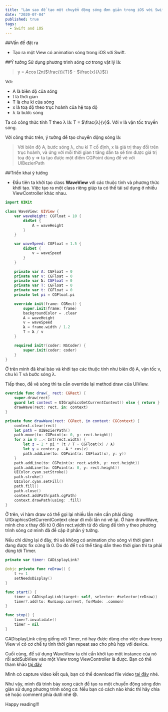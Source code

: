```yaml
---
title: "Làm sao để tạo một chuyển động sóng đơn giản trong iOS với Swift"
date: "2020-07-04"
published: true
tags:
  - Swift and iOS
---
```


##Vấn đề đặt ra
* Tạo ra một View có animation sóng trong iOS với Swift.

##Ý tưởng
Sử dụng phương trình sóng cơ trong vật lý là:
> y = $A$$\cos$(2π($\frac{t}{T}$ - $\frac{x}{λ}$))

Với:
* A là biên độ của sóng
* t là thời gian
* T là chu kì của sóng
* x là toạ độ theo trục hoành của hệ toạ độ
* λ là bước sóng

Ta có công thức tính T theo λ là: T = $\frac{λ}{v}$. Với v là vận tốc truyền sóng.

Với công thức trên, ý tưởng để tạo chuyển động sóng là:
> Với biên độ A, bước sóng λ, chu kì T cố định, x là giá trị thay đổi trên trục hoành, và ứng với mỗi thời gian t tăng dần ta sẽ tìm được giá trị toạ độ y => ta tạo được một điểm CGPoint dùng để vẽ với UIBezierPath

##Triển khai ý tưởng
* Đầu tiên ta khởi tạo class **WaveView** với các thuộc tính và phương thức khởi tạo. Việc tạo ra một class riêng giúp ta có thể tái sử dụng ở nhiều ViewController khác nhau.
  
```swift
import UIKit

class WaveView: UIView {
    var waveHeight: CGFloat = 10 {
        didSet {
            A = waveHeight
        }
    }

    var waveSpeed: CGFloat = 1.5 {
        didSet {
            v = waveSpeed
        }
    }

    private var A: CGFloat = 0
    private var v: CGFloat = 0
    private var 𝛌: CGFloat = 0
    private var T: CGFloat = 0
    private var t: CGFloat = 0
    private let pi = CGFloat.pi

    override init(frame: CGRect) {
        super.init(frame: frame)
        backgroundColor = .clear
        A = waveHeight
        v = waveSpeed
        𝛌 = frame.width / 1.2
        T = 𝛌 / v
    }

    required init?(coder: NSCoder) {
        super.init(coder: coder)
    }
}

```

Ở trên mình đã khai báo và khởi tạo các thuộc tính như biên độ A, vận tốc v, chu kì T và bước sóng λ.

Tiếp theo, để vẽ sóng thì ta cần override lại method draw của UIView.

``` swift
override func draw(_ rect: CGRect) {
    super.draw(rect)
    guard let context = UIGraphicsGetCurrentContext() else { return }
    drawWave(rect: rect, in: context)
}

private func drawWave(rect: CGRect, in context: CGContext) {
    context.clear(rect)
    let path = UIBezierPath()
    path.move(to: CGPoint(x: 0, y: rect.height))
    for x in 0 ..< Int(rect.width) {
        let z = 2 * pi * (t / T - CGFloat(x) / 𝛌)
        let y = center.y - A * cos(z)
        path.addLine(to: CGPoint(x: CGFloat(x), y: y))
    }
    path.addLine(to: CGPoint(x: rect.width, y: rect.height))
    path.addLine(to: CGPoint(x: 0, y: rect.height))
    UIColor.cyan.setStroke()
    path.stroke()
    UIColor.cyan.setFill()
    path.fill()
    path.close()
    context.addPath(path.cgPath)
    context.drawPath(using: .fill)
}
```

Ở trên, vì hàm draw có thể gọi lại nhiều lần nên cần phải dùng UIGraphicsGetCurrentContext clear đi mỗi lần nó vẽ lại. Ở hàm drawWave, mình cho x thay đổi từ 0 đến rect.width từ đó dùng để tính y theo phương trình sóng cơ mình đã đề cập ở phần ý tưởng.

Nếu chỉ dừng lại ở đây, thì sẽ không có animation cho sóng vì thời gian t đang được fix cứng là 0. Do đó để t có thể tăng dần theo thời gian thì ta phải dùng tới Timer.

``` swift
private var timer: CADisplayLink?

@objc private func reDraw() {
    t += 1
    setNeedsDisplay()
}

func start() {
    timer = CADisplayLink(target: self, selector: #selector(reDraw))
    timer?.add(to: RunLoop.current, forMode: .common)
}

func stop() {
    timer?.invalidate()
    timer = nil
}
```

CADisplayLink cũng giống với Timer, nó hay được dùng cho việc draw trong View vì có cơ chế tự tính thời gian repeat sao cho phù hợp với device.

Cuối cùng, để sử dụng WaveView ta chỉ cần khởi tạo một instance của nó rồi addSubView vào một View trong ViewController là được. Bạn có thể tham khảo [tại đây](https://github.com/LaptrinhvaCuocsong/WaveView/blob/master/WaveViewDemo/WaveViewDemo/ViewController.swift)

Mình có capture video kết quả, bạn có thể download file video [tại đây](https://github.com/LaptrinhvaCuocsong/WaveView/blob/master/Demo/Screen%20Recording%202020-07-05%20at%2016.38.17.mov.zip) nhé.

Như vậy, mình đã trình bày xong cách để tạo ra một chuyển động sóng đơn giản sử dụng phương trình sóng cơ. Nếu bạn có cách nào khác thì hãy chia sẻ hoặc comment phía dưới nhé 😄.

Happy reading!!!